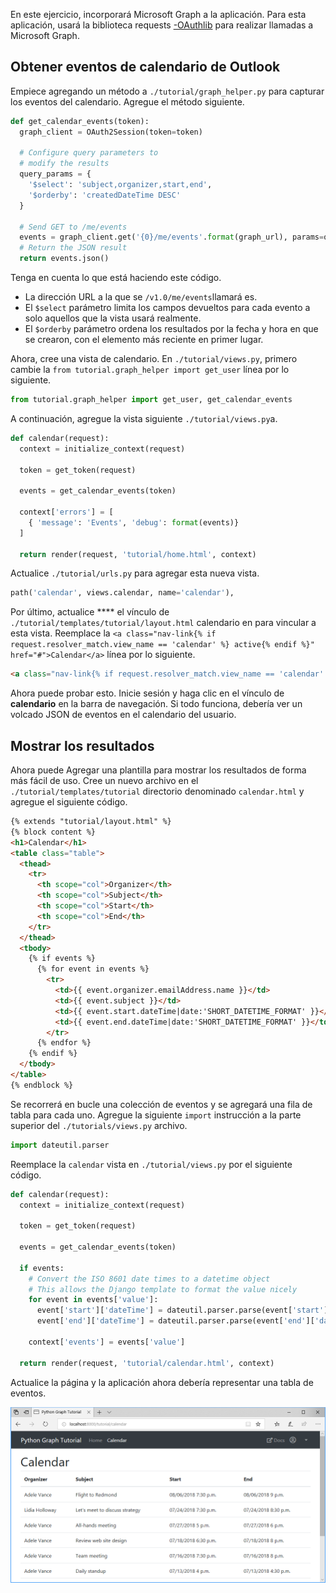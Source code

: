 <!-- markdownlint-disable MD002 MD041 -->

En este ejercicio, incorporará Microsoft Graph a la aplicación. Para esta aplicación, usará la biblioteca requests [-OAuthlib](https://requests-oauthlib.readthedocs.io/en/latest/) para realizar llamadas a Microsoft Graph.

## <a name="get-calendar-events-from-outlook"></a>Obtener eventos de calendario de Outlook

Empiece agregando un método a `./tutorial/graph_helper.py` para capturar los eventos del calendario. Agregue el método siguiente.

```python
def get_calendar_events(token):
  graph_client = OAuth2Session(token=token)

  # Configure query parameters to
  # modify the results
  query_params = {
    '$select': 'subject,organizer,start,end',
    '$orderby': 'createdDateTime DESC'
  }

  # Send GET to /me/events
  events = graph_client.get('{0}/me/events'.format(graph_url), params=query_params)
  # Return the JSON result
  return events.json()
```

Tenga en cuenta lo que está haciendo este código.

- La dirección URL a la que se `/v1.0/me/events`llamará es.
- El `$select` parámetro limita los campos devueltos para cada evento a solo aquellos que la vista usará realmente.
- El `$orderby` parámetro ordena los resultados por la fecha y hora en que se crearon, con el elemento más reciente en primer lugar.

Ahora, cree una vista de calendario. En `./tutorial/views.py`, primero cambie la `from tutorial.graph_helper import get_user` línea por lo siguiente.

```python
from tutorial.graph_helper import get_user, get_calendar_events
```

A continuación, agregue la vista siguiente `./tutorial/views.py`a.

```python
def calendar(request):
  context = initialize_context(request)

  token = get_token(request)

  events = get_calendar_events(token)

  context['errors'] = [
    { 'message': 'Events', 'debug': format(events)}
  ]

  return render(request, 'tutorial/home.html', context)
```

Actualice `./tutorial/urls.py` para agregar esta nueva vista.

```python
path('calendar', views.calendar, name='calendar'),
```

Por último, actualice **** el vínculo de `./tutorial/templates/tutorial/layout.html` calendario en para vincular a esta vista. Reemplace la `<a class="nav-link{% if request.resolver_match.view_name == 'calendar' %} active{% endif %}" href="#">Calendar</a>` línea por lo siguiente.

```html
<a class="nav-link{% if request.resolver_match.view_name == 'calendar' %} active{% endif %}" href="{% url 'calendar' %}">Calendar</a>
```

Ahora puede probar esto. Inicie sesión y haga clic en el vínculo de **calendario** en la barra de navegación. Si todo funciona, debería ver un volcado JSON de eventos en el calendario del usuario.

## <a name="display-the-results"></a>Mostrar los resultados

Ahora puede Agregar una plantilla para mostrar los resultados de forma más fácil de uso. Cree un nuevo archivo en el `./tutorial/templates/tutorial` directorio denominado `calendar.html` y agregue el siguiente código.

```html
{% extends "tutorial/layout.html" %}
{% block content %}
<h1>Calendar</h1>
<table class="table">
  <thead>
    <tr>
      <th scope="col">Organizer</th>
      <th scope="col">Subject</th>
      <th scope="col">Start</th>
      <th scope="col">End</th>
    </tr>
  </thead>
  <tbody>
    {% if events %}
      {% for event in events %}
        <tr>
          <td>{{ event.organizer.emailAddress.name }}</td>
          <td>{{ event.subject }}</td>
          <td>{{ event.start.dateTime|date:'SHORT_DATETIME_FORMAT' }}</td>
          <td>{{ event.end.dateTime|date:'SHORT_DATETIME_FORMAT' }}</td>
        </tr>
      {% endfor %}
    {% endif %}
  </tbody>
</table>
{% endblock %}
```

Se recorrerá en bucle una colección de eventos y se agregará una fila de tabla para cada uno. Agregue la siguiente `import` instrucción a la parte superior del `./tutorials/views.py` archivo.

```python
import dateutil.parser
```

Reemplace la `calendar` vista en `./tutorial/views.py` por el siguiente código.

```python
def calendar(request):
  context = initialize_context(request)

  token = get_token(request)

  events = get_calendar_events(token)

  if events:
    # Convert the ISO 8601 date times to a datetime object
    # This allows the Django template to format the value nicely
    for event in events['value']:
      event['start']['dateTime'] = dateutil.parser.parse(event['start']['dateTime'])
      event['end']['dateTime'] = dateutil.parser.parse(event['end']['dateTime'])

    context['events'] = events['value']

  return render(request, 'tutorial/calendar.html', context)
```

Actualice la página y la aplicación ahora debería representar una tabla de eventos.

![Captura de pantalla de la tabla de eventos](./images/add-msgraph-01.png)
